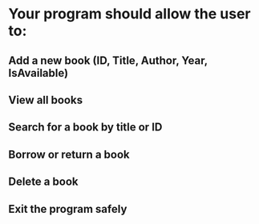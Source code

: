 # Your program should allow the user to:

## Add a new book (ID, Title, Author, Year, IsAvailable)
## View all books
## Search for a book by title or ID
## Borrow or return a book 
## Delete a book 
## Exit the program safely
